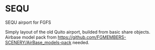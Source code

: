 # SEQU
SEQU airport for FGFS

Simply layout of the old Quito airport, builded from basic share objects.
Airbase model pack from https://github.com/FGMEMBERS-SCENERY/AirBase_models-pack needed.
